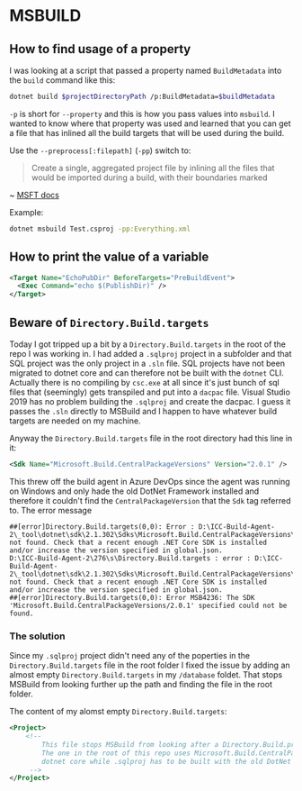 # MSBUILD

## How to find usage of a property

I was looking at a script that passed a property named `BuildMetadata` into the `build` command like this:

```bash
dotnet build $projectDirectoryPath /p:BuildMetadata=$buildMetadata
```

`-p` is short for `--property` and this is how you pass values into `msbuild`. I wanted to know where that property was used and learned that you can get a file that has inlined all the build targets that will be used during the build.

Use the `--preprocess[:filepath]` (`-pp`) switch to:

> Create a single, aggregated project file by inlining all the files that would be imported during a build, with their boundaries marked

~ [MSFT docs](https://docs.microsoft.com/en-us/visualstudio/msbuild/msbuild-command-line-reference?view=vs-2017)

Example:

```bash
dotnet msbuild Test.csproj -pp:Everything.xml
```

## How to print the value of a variable

```xml
<Target Name="EchoPubDir" BeforeTargets="PreBuildEvent">
  <Exec Command="echo $(PublishDir)" />
</Target>
```

## Beware of `Directory.Build.targets`

Today I got tripped up a bit by a `Directory.Build.targets` in the root of the repo I was working in. I had added a `.sqlproj` project in a subfolder and that SQL project was the only project in a `.sln` file. SQL projects have not been migrated to dotnet core and can therefore not be built with the `dotnet` CLI. Actually there is no compiling by `csc.exe` at all since it's just bunch of sql files that (seemingly) gets transpiled and put into a `dacpac` file. Visual Studio 2019 has no problem building the `.sqlproj` and create the dacpac. I guess it passes the `.sln` directly to MSBuild and I happen to have whatever build targets are needed on my machine.

Anyway the `Directory.Build.targets` file in the root directory had this line in it:

```xml
<Sdk Name="Microsoft.Build.CentralPackageVersions" Version="2.0.1" />
```

This threw off the build agent in Azure DevOps since the agent was running on Windows and only hade the old DotNet Framework installed and therefore it couldn't find the `CentralPackageVersion` that the `Sdk` tag referred to. The error message 

```plain
##[error]Directory.Build.targets(0,0): Error : D:\ICC-Build-Agent-2\_tool\dotnet\sdk\2.1.302\Sdks\Microsoft.Build.CentralPackageVersions\Sdk not found. Check that a recent enough .NET Core SDK is installed and/or increase the version specified in global.json.
D:\ICC-Build-Agent-2\276\s\Directory.Build.targets : error : D:\ICC-Build-Agent-2\_tool\dotnet\sdk\2.1.302\Sdks\Microsoft.Build.CentralPackageVersions\Sdk not found. Check that a recent enough .NET Core SDK is installed and/or increase the version specified in global.json.
##[error]Directory.Build.targets(0,0): Error MSB4236: The SDK 'Microsoft.Build.CentralPackageVersions/2.0.1' specified could not be found.
```

### The solution

Since my `.sqlproj` project didn't need any of the poperties in the `Directory.Build.targets` file in the root folder I fixed the issue by adding an almost empty `Directory.Build.targets` in my `/database` foldet. That stops MSBuild from looking further up the path and finding the file in the root folder.

The content of my alomst empty `Directory.Build.targets`:

```xml
<Project>
    <!--
        This file stops MSBuild from looking after a Directory.Build.props further up the folder structure.
        The one in the root of this repo uses Microsoft.Build.CentralPackageVersions 2.0.1 which is for
        dotnet core while .sqlproj has to be built with the old DotNet Framework
     -->
</Project>

```
